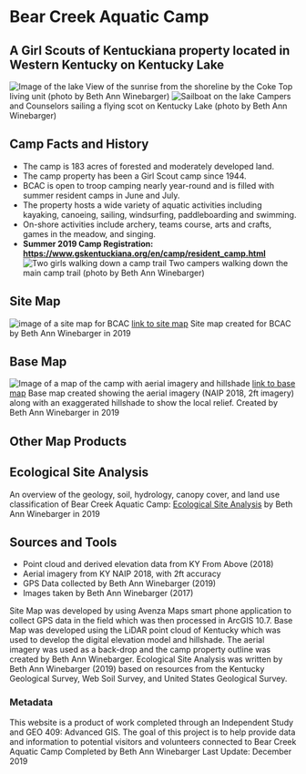 # Bear Creek Aquatic Camp
## A Girl Scouts of Kentuckiana property located in Western Kentucky on Kentucky Lake

![Image of the lake](photos/IMG_3575.jpg)
View of the sunrise from the shoreline by the Coke Top living unit (photo by Beth Ann Winebarger)
![Sailboat on the lake](photos\image2.jpg)
Campers and Counselors sailing a flying scot on Kentucky Lake (photo by Beth Ann Winebarger)

## Camp Facts and History
* The camp is 183 acres of forested and moderately developed land.
* The camp property has been a Girl Scout camp since 1944.
* BCAC is open to troop camping nearly year-round and is filled with summer resident camps in June and July.
* The property hosts a wide variety of aquatic activities including kayaking, canoeing, sailing, windsurfing, paddleboarding and swimming. 
* On-shore activities include archery, teams course, arts and crafts, games in the meadow, and singing.
* __Summer 2019 Camp Registration: https://www.gskentuckiana.org/en/camp/resident_camp.html__
![Two girls walking down a camp trail](photos\image1.jpg)
Two campers walking down the main camp trail (photo by Beth Ann Winebarger)

## Site Map
![image of a site map for BCAC](sitemap\BCAC_Draft_2.jpg)
[link to site map](sitemap\BCAC_Draft_2.jpg)
Site map created for BCAC by Beth Ann Winebarger in 2019

## Base Map
![Image of a map of the camp with aerial imagery and hillshade](basemap\bcac.jpg)
[link to base map](basemap\bcac.jpg)
Base map created showing the aerial imagery (NAIP 2018, 2ft imagery) along with an exaggerated hillshade to show the local relief. Created by Beth Ann Winebarger in 2019

## Other Map Products

## Ecological Site Analysis
An overview of the geology, soil, hydrology, canopy cover, and land use classification of Bear Creek Aquatic Camp: 
[Ecological Site Analysis](bcac\site_analysis.md) 
by Beth Ann Winebarger in 2019

## Sources and Tools
* Point cloud and derived elevation data from KY From Above (2018)
* Aerial imagery from KY NAIP 2018, with 2ft accuracy
* GPS Data collected by Beth Ann Winebarger (2019)
* Images taken by Beth Ann Winebarger (2017)

Site Map was developed by using Avenza Maps smart phone application to collect GPS data in the field which was then processed in ArcGIS 10.7. 
Base Map was developed using the LiDAR point cloud of Kentucky which was used to develop the digital elevation model and hillshade. The aerial imagery was used as a back-drop and the camp property outline was created by Beth Ann Winebarger.
Ecological Site Analysis was written by Beth Ann Winebarger (2019) based on resources from the Kentucky Geological Survey, Web Soil Survey, and United States Geological Survey. 



### Metadata
This website is a product of work completed through an Independent Study and GEO 409: Advanced GIS.
The goal of this project is to help provide data and information to potential visitors and volunteers connected to Bear Creek Aquatic Camp
Completed by Beth Ann Winebarger
Last Update: December 2019